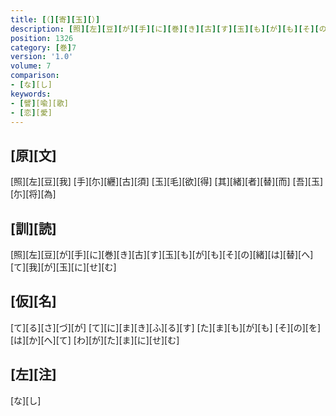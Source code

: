 ```yaml
---
title: [（][寄][玉][）]
description: [照][左][豆][が][手][に][巻][き][古][す][玉][も][が][も][そ][の][緒][は][替][へ][て][我][が][玉][に][せ][む]
position: 1326
category: [巻]7
version: '1.0'
volume: 7
comparison:
- [な][し]
keywords:
- [譬][喩][歌]
- [恋][愛]
---
```


## [原][文]

[照][左][豆][我] [手][尓][纒][古][須] [玉][毛][欲][得] [其][緒][者][替][而] [吾][玉][尓][将][為]

## [訓][読]

[照][左][豆][が][手][に][巻][き][古][す][玉][も][が][も][そ][の][緒][は][替][へ][て][我][が][玉][に][せ][む]

## [仮][名]

[て][る][さ][づ][が] [て][に][ま][き][ふ][る][す] [た][ま][も][が][も] [そ][の][を][は][か][へ][て] [わ][が][た][ま][に][せ][む]

## [左][注]

[な][し]
